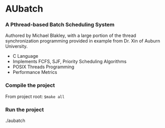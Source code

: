 # AUbatch

### A Pthread-based Batch Scheduling System

Authored by Michael Blakley, with a large portion of the thread synchronization programming provided in example from Dr. Xin of Auburn University.

- C Language
- Implements FCFS, SJF, Priority Scheduling Algorithms
- POSIX Threads Programming
- Performance Metrics

### Compile the project

From project root: `$make all`

### Run the project

./aubatch
